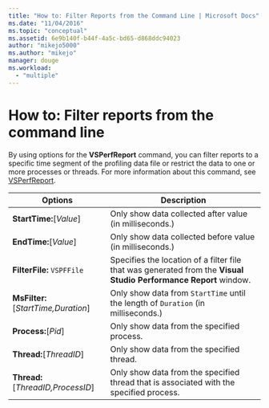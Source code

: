 ```yaml
---
title: "How to: Filter Reports from the Command Line | Microsoft Docs"
ms.date: "11/04/2016"
ms.topic: "conceptual"
ms.assetid: 6e9b140f-b44f-4a5c-bd65-d868ddc94023
author: "mikejo5000"
ms.author: "mikejo"
manager: douge
ms.workload: 
  - "multiple"
---
```

# How to: Filter reports from the command line
By using options for the **VSPerfReport** command, you can filter reports to a specific time segment of the profiling data file or restrict the data to one or more processes or threads. For more information about this command, see [VSPerfReport](../profiling/vsperfreport.md).  
  
|Options|Description|  
|-------------|-----------------|  
|**StartTime:**[*Value*]|Only show data collected after value (in milliseconds.)|  
|**EndTime:**[*Value*]|Only show data collected before value (in milliseconds.)|  
|**FilterFile:** `VSPFFile`|Specifies the location of a filter file that was generated from the **Visual Studio Performance Report** window.|  
|**MsFilter:**[*StartTime,Duration*]|Only show data from `StartTime` until the length of `Duration` (in milliseconds.)|  
|**Process:**[*Pid*]|Only show data from the specified process.|  
|**Thread:**[*ThreadID*]|Only show data from the specified thread.|  
|**Thread:**[*ThreadID,ProcessID*]|Only show data from the specified thread that is associated with the specified process.|